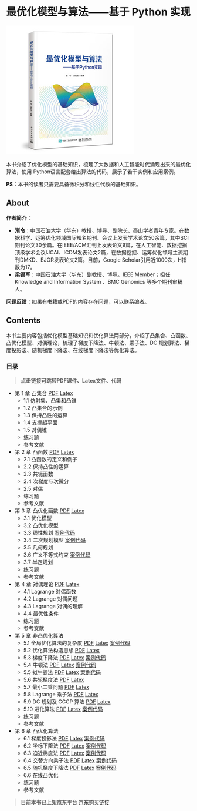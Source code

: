 # 最优化模型与算法——基于 Python 实现

![](./image/最优化模型与算法.jpg)

​	本书介绍了优化模型的基础知识，梳理了大数据和人工智能时代涌现出来的最优化算法，使用 Python语言配套给出算法的代码，展示了若干实例和应用案例。

​	**PS**：本书的读者只需要具备微积分和线性代数的基础知识。

## About

**作者简介**：

- **渐令**：中国石油大学（华东）教授、博导、副院长、泰山学者青年专家。在数据科学、运筹优化领域国际知名期刊、会议上发表学术论文50余篇，其中SCI期刊论文30余篇。在IEEE/ACM汇刊上发表论文9篇，在人工智能、数据挖掘顶级学术会议IJCAI、ICDM发表论文2篇，在数据挖掘、运筹优化领域主流期刊DMKD、EJOR发表论文2篇。目前，Google Scholar引用近1000次，H指数为17。
- **梁锡军**：中国石油大学（华东）副教授、博导。IEEE Member；担任 Knowledge and Information System 、BMC Genomics 等多个期刊审稿人。

**问题反馈**：如果有书籍或PDF的内容存在问题，可以联系编者。



## Contents

​	本书主要内容包括优化模型基础知识和优化算法两部分，介绍了凸集合、凸函数、凸优化模型、对偶理论，梳理了梯度下降法、牛顿法、乘子法、DC 规划算法、梯度投影法、随机梯度下降法、在线梯度下降法等优化算法。

### 目录

> **点击链接可跳转PDF课件、Latex文件、代码**

- 第 1 章 凸集合 
  [PDF](./resources/sec_1_Convex_sets/sec_1_Convex_sets_print.pdf) 
  [Latex](./resources/sec_1_Convex_sets/sec_1_Convex_sets.tex)
  - 1.1 仿射集、凸集和凸锥
  - 1.2 凸集合的示例
  - 1.3 保持凸性的运算
  - 1.4 支撑超平面
  - 1.5 对偶锥
  - 练习题
  - 参考文献
- 第 2 章 凸函数
  [PDF](./resources/sec_2_Convex_function/sec_2_Convex_function.pdf) 
  [Latex](./resources/sec_2_Convex_function/sec_2_Convex_function.tex)
  - 2.1 凸函数的定义和例子
  - 2.2 保持凸性的运算
  - 2.3 共轭函数
  - 2.4 次梯度与次微分
  - 2.5 对偶
  - 练习题
  - 参考文献
- 第 3 章 凸优化函数
  [PDF](./resources/sec_3_Convex_optimization_problems/sec_3_Convex_optimization_problems.pdf) 
  [Latex](./resources/sec_3_Convex_optimization_problems/sec_3_Convex_optimization_problems.tex)
  - 3.1 优化模型
  - 3.2 凸优化模型
  - 3.3 线性规划
  [案例代码](./resources/sec_3_Convex_optimization_problems/code)
  - 3.4 二次规划模型
  [案例代码](./resources/sec_3_Convex_optimization_problems/code)
  - 3.5 几何规划
  - 3.6 广义不等式约束
  [案例代码](./resources/sec_3_Convex_optimization_problems/code)
  - 3.7 半定规划
  - 练习题
  - 参考文献
- 第 4 章 对偶理论
  [PDF](./resources/sec_4_Duality/sec_4_Duality.pdf) 
  [Latex](./resources/sec_4_Duality/sec_4_Duality.tex)
  - 4.1 Lagrange 对偶函数
  - 4.2 Lagrange 对偶问题
  - 4.3 Lagrange 对偶的理解 
  - 4.4 最优性条件 
  - 练习题
  - 参考文献
- 第 5 章 非凸优化算法
  - 5.1 全局优化算法的复杂度
  [PDF](./resources/sec_5.1_3_nonlinear_opt/sec_5.1_3_nonlinear_opt.pdf) 
  [Latex](./resources/sec_5.1_3_nonlinear_opt/sec_5.1_3_nonlinear_opt.tex)
  [案例代码](./resources/sec_5.1_3_nonlinear_opt/code/应用案例5.1%20CCCP求解DC规划问题代码)
  - 5.2 优化算法构造思想
  [PDF](./resources/sec_5.1_3_nonlinear_opt/sec_5.1_3_nonlinear_opt.pdf) 
  [Latex](./resources/sec_5.1_3_nonlinear_opt/sec_5.1_3_nonlinear_opt.tex)
  - 5.3 梯度下降法
  [PDF](./resources/sec_5.1_3_nonlinear_opt/sec_5.1_3_nonlinear_opt.pdf) 
  [Latex](./resources/sec_5.1_3_nonlinear_opt/sec_5.1_3_nonlinear_opt.tex)
  [案例代码](./resources/sec_5.1_3_nonlinear_opt/code/实例代码%205.3.1%20梯度下降法求解logistic%20回归模型.py)
  - 5.4 牛顿法
  [PDF](./resources/sec_5.4_5_牛顿法拟牛顿法/sec_5.4_5_牛顿法拟牛顿法.pdf) 
  [Latex](./resources/sec_5.4_5_牛顿法拟牛顿法/sec_5.4_5_牛顿法拟牛顿法.tex)
  [案例代码](./resources/sec_5.4_5_牛顿法拟牛顿法/code/实例5.4.1%20%20牛顿法计算开根.py)
  - 5.5 拟牛顿法
  [PDF](./resources/sec_5.4_5_牛顿法拟牛顿法/sec_5.4_5_牛顿法拟牛顿法.pdf) 
  [Latex](./resources/sec_5.4_5_牛顿法拟牛顿法/sec_5.4_5_牛顿法拟牛顿法.tex)
  [案例代码](./resources/sec_5.4_5_牛顿法拟牛顿法/code/实例代码5.5.1%20BFGS算法求解logistic模型-20230127.py)
  - 5.6 共轭梯度法
  [PDF](./resources/sec_5.6_共轭梯度法/sec_5.6_共轭梯度法.pdf)
  [Latex](./resources/sec_5.6_共轭梯度法/sec_5.6_共轭梯度法.tex)
  - 5.7 最小二乘问题
  [PDF](./resources/sec_5.7_最小二乘法/sec_5.7_Least_square.pdf)
  [Latex](./resources/sec_5.7_最小二乘法/sec_5.7_Least_square.tex)
  - 5.8 Lagrange 乘子法
  [PDF](./resources/sec_5.8_Lagrange乘子法/sec_5.8_拉格朗日乘子法.pdf)
  [Latex](./resources/sec_5.8_Lagrange乘子法/sec_5.8_拉格朗日乘子法.tex)
  - 5.9 DC 规划及 CCCP 算法
  [PDF](./resources/sec_5.9_DC_programming_CCCP/sec_5.9_DC_programming_CCCP.pdf)
  [Latex](./resources/sec_5.9_DC_programming_CCCP/sec_5.9_DC_programming_CCCP.tex)
  - 5.10 进化算法
  [PDF](./resources/sec_5.10_进化算法/sec_5.10_进化算法.pdf)
  [Latex](./resources/sec_5.10_进化算法/sec_5.10_进化算法.tex)
  [案例代码](./resources/sec_5.10_进化算法/code/应用案例5.10.1%20%20%20差分进化算法求解无约束二次优化问题.py)
  - 练习题
  - 参考文献
- 第 6 章 凸优化算法
  - 6.1 梯度投影法
  [PDF](./resources/sec_6.1_梯度投影法/sec_6.1_Gradient_Projection_Methods.pdf)
  [Latex](./resources/sec_6.1_梯度投影法/sec_6.1_Gradient_Projection_Methods.tex)
  [案例代码](./resources/sec_5.10_进化算法/code/应用案例5.10.1%20%20%20差分进化算法求解无约束二次优化问题.py)
  - 6.2 坐标下降法
  [PDF](./resources/sec_6.2_坐标下降法/sec_6.2_Coordinate_descent.pdf)
  [Latex](./resources/sec_6.2_坐标下降法/sec_6.2_Coordinate_descent.tex)
  [案例代码](./resources/sec_6.2_坐标下降法/code/实例6.2.1坐标下降法求解线性方程组.py)
  - 6.3 迫近梯度法
  [PDF](./resources/sec_6.3_迫近梯度法/sec_6.3_Proxiaml_Gradient_Method.pdf)
  [Latex](./resources/sec_6.3_迫近梯度法/sec6-3-Proxiaml-Gradient-Method.tex)
  [案例代码](./resources/sec_6.3_迫近梯度法/code/实例6.3.2%20迫近梯度法求解Lasso%20问题.py)
  - 6.4 交替方向乘子法
  [PDF](./resources/sec_6.4_交替方向乘子法/sec_6.4_ADMM.pdf)
  [Latex](./resources/sec_6.4_交替方向乘子法/sec_6.4_ADMM.tex)
  [案例代码](./resources/sec_6.4_交替方向乘子法/code)
  - 6.5 随机梯度下降法
  [PDF](./resources/sec_6.5_SGD/sec_6.5_SGD.pdf)
  [Latex](./resources/sec_6.5_SGD/sec_6.5_SGD.tex)
  [案例代码](./resources/sec_6.5_SGD/code/实例代码6.5.1%20SGD求解logistic回归模型.py)
  - 6.6 在线凸优化
  - 练习题
  - 参考文献


> **目前本书已上架京东平台**
> [京东购买链接](https://item.jd.com/13401179.html#comment)

